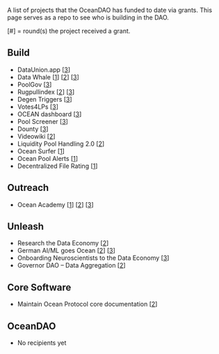 A list of projects that the OceanDAO has funded to date via grants. This page serves as a repo to see who is building in the DAO.

[#] = round(s) the project received a grant. 


## Build

 - DataUnion.app [[3](https://port.oceanprotocol.com/t/proposal-dataunion-app-upload-challenge/462)]
 - Data Whale [[1](https://port.oceanprotocol.com/t/proposal-the-data-whale-alga-application-helping-you-navigate-the-data-economy/288)] [[2](https://port.oceanprotocol.com/t/proposal-the-data-whale-alga-development-sprint-phase-2/359)] [[3](https://port.oceanprotocol.com/t/proposal-data-whales-the-art-of-data-proposed-data-strategy/439)]
 - PoolGov [[3](https://port.oceanprotocol.com/t/proposal-poolgov-a-gasless-proposal-voting-tool-for-datapool-governance-by-lps/473)]
 - Rugpullindex [[2](https://port.oceanprotocol.com/t/oceandao-r2-proposal-rugpullindex-com/364)] [[3](https://port.oceanprotocol.com/t/rugpullindex-com-round-3-proposal/434)]
 - Degen Triggers [[3](https://port.oceanprotocol.com/t/proposal-degen-triggers/471)]
 - Votes4LPs [[3](https://port.oceanprotocol.com/t/proposal-votes4lps-give-all-ocean-tokens-a-vote/459)]
 - OCEAN dashboard [[3](https://port.oceanprotocol.com/t/proposal-ocean-dashboard/467)]
 - Pool Screener [[3](https://port.oceanprotocol.com/t/proposal-pool-screener/469)]
 - Dounty [[3](https://port.oceanprotocol.com/t/proposal-dounty-a-data-bounty-platform/448)]
 - Videowiki [[2](https://port.oceanprotocol.com/t/proposal-videowiki-a-collaborative-content-creation-platform/362)]
 - Liquidity Pool Handling 2.0  [[2](https://port.oceanprotocol.com/t/proposal-liquidity-pool-handling-2-0/370)]
 - Ocean Surfer [[1](https://port.oceanprotocol.com/t/proposal-ocean-surfer-duck-dive-1-enabling-real-time-streaming-payments-for-consuming-c2d-services/308)]
 - Ocean Pool Alerts [[1](https://port.oceanprotocol.com/t/proposal-ocean-pool-alerts/314)]
 - Decentralized File Rating [[1](https://port.oceanprotocol.com/t/proposal-dfr-decentralized-file-rating-by-oceancap/313)]

## Outreach

 - Ocean Academy [[1](https://port.oceanprotocol.com/t/proposal-ocean-academy-project-shrimp/283)] [[2](https://port.oceanprotocol.com/t/proposal-ocean-academy-project-oyster/382)] [[3](https://port.oceanprotocol.com/t/proposal-ocean-academy-project-kraken/465)]

## Unleash

 - Research the Data Economy [[2](https://port.oceanprotocol.com/t/research-the-data-economy/354)]
 - German AI/ML goes Ocean [[2](https://port.oceanprotocol.com/t/german-ai-ml-goes-ocean/353)] [[3](https://port.oceanprotocol.com/t/german-ai-ml-goes-ocean-continued/433)]
 - Onboarding Neuroscientists to the Data Economy [[3](https://port.oceanprotocol.com/t/mission-coral-onboarding-neuroscientists-to-the-data-economy/455)]
 - Governor DAO – Data Aggregation [[2](https://port.oceanprotocol.com/t/proposal-governor-dao-data-aggregation/395)]

## Core Software

 - Maintain Ocean Protocol core documentation [[2](https://port.oceanprotocol.com/t/proposal-maintain-ocean-protocol-core-component-documentation/381)]

## OceanDAO

- No recipients yet

